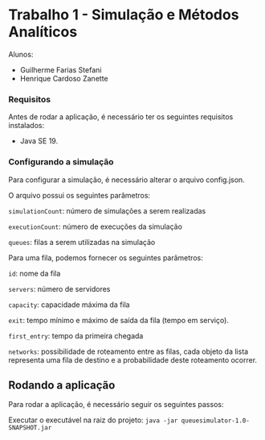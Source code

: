 # Trabalho 1 - Simulação e Métodos Analíticos

Alunos:

- Guilherme Farias Stefani
- Henrique Cardoso Zanette

### Requisitos

Antes de rodar a aplicação, é necessário ter os seguintes requisitos instalados:

- Java SE 19.

### Configurando a simulação

Para configurar a simulação, é necessário alterar o arquivo config.json.

O arquivo possui os seguintes parâmetros:

`simulationCount`: número de simulações a serem realizadas

`executionCount`: número de execuções da simulação

`queues`: filas a serem utilizadas na simulação

Para uma fila, podemos fornecer os seguintes parâmetros:

`id`: nome da fila

`servers`: número de servidores

`capacity`: capacidade máxima da fila

`exit`: tempo mínimo e máximo de saída da fila (tempo em serviço).

`first_entry`: tempo da primeira chegada

`networks`: possibilidade de roteamento entre as filas, cada objeto da lista representa uma fila de destino e a probabilidade
deste roteamento ocorrer.

## Rodando a aplicação

Para rodar a aplicação, é necessário seguir os seguintes passos:

Executar o executável na raiz do projeto:
`java -jar queuesimulator-1.0-SNAPSHOT.jar`
